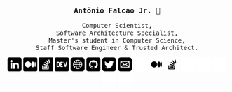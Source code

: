 <div align='center'>

<h3><samp><strong>Antônio Falcão Jr.</strong> 👋 </samp></h3>

<p> <samp>Computer Scientist, <br> Software Architecture Specialist, <br> Master's student in Computer Science, <br> Staff Software Engineer & Trusted Architect. </samp></p>
  

[![](img/linkedin.png)](https://br.linkedin.com/#gh-light-mode-only)
[![](img/medium.png)](https://antoniofalcaojr.medium.com/#gh-light-mode-only)
[![](img/stackoverflow.png)](https://stackoverflow.com/story/antoniofalcao/#gh-light-mode-only)
[![](img/dev.png)](https://dev.to/antoniofalcao/#gh-light-mode-only)
[![](img/web.png)](https://antoniofalcao.github.io/#gh-light-mode-only)
[![](img/github.png)](https://github.com/AntonioFalcao/#gh-light-mode-only)
[![](img/twitter.png)](https://twitter.com/AntonioFalcaoJr/#gh-light-mode-only)
[![](img/mail.png)](mailto:arfj@edu.univali.br/#gh-light-mode-only)
[![](img/linkedin-light.png)](https://br.linkedin.com/#gh-dark-mode-only)
[![](img/medium-light.png)](https://antoniofalcaojr.medium.com/#gh-dark-mode-only)
[![](img/stackoverflow-light.png)](https://stackoverflow.com/story/antoniofalcao/#gh-dark-mode-only)
[![](img/dev-light.png)](https://dev.to/antoniofalcao/#gh-dark-mode-only)
[![](img/web-light.png)](https://antoniofalcao.github.io/#gh-dark-mode-only)
[![](img/github-light.png)](https://github.com/AntonioFalcao/#gh-dark-mode-only)
[![](img/twitter-light.png)](https://twitter.com/AntonioFalcaoJr/#gh-dark-mode-only)
[![](img/mail-light.png)](mailto:arfj@edu.univali.br/#gh-dark-mode-only)

</div>
